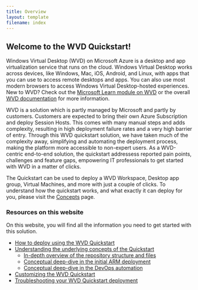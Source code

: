 ```yaml
---
title: Overview
layout: template
filename: index
---
```


## Welcome to the WVD Quickstart!

Windows Virtual Desktop (WVD) on Microsoft Azure is a desktop and app virtualization service that runs on the cloud. Windows Virtual Desktop works across devices, like Windows, Mac, iOS, Android, and Linux, with apps that you can use to access remote desktops and apps. You can also use most modern browsers to access Windows Virtual Desktop-hosted experiences. New to WVD? Check out the <a href="https://docs.microsoft.com/en-us/learn/paths/m365-wvd/" target="_blank">Microsoft Learn module on WVD</a> or the overall <a href="https://aka.ms/wvddocs" target="_blank">WVD documentation</a> for more information. 

WVD is a solution which is partly managed by Microsoft and partly by customers. Customers are expected to bring their own Azure Subscription and deploy Session Hosts. This comes with many manual steps and adds complexity, resulting in high deployment failure rates and a very high barrier of entry. Through this WVD quickstart solution, we have taken much of the complexity away, simplifying and automating the deployment process, making the platform more accessible to non-expert users. As a WVD-centric end-to-end solution, the quickstart addressess reported pain points, challenges and feature gaps, empowering IT professionals to get started with WVD in a matter of clicks.

The Quickstart can be used to deploy a WVD Workspace, Desktop app group, Virtual Machines, and more with just a couple of clicks. To understand how the quickstart works, and what exactly it can deploy for you, please visit the <a href="concepts">Concepts</a> page.

### Resources on this website
On this website, you will find all the information you need to get started with this solution. 
* <a href="howto">How to deploy using the WVD Quickstart</a>
* <a href="concepts">Understanding the underlying concepts of the Quickstart</a>
  * <a href="repo">In-depth overview of the repository structure and files</a>
  * <a href="armdeployment">Conceptual deep-dive in the initial ARM deployment</a>
  * <a href="devops">Conceptual deep-dive in the DevOps automation</a>
* <a href="customize">Customizing the WVD Quickstart</a>
* <a href="troubleshoot">Troubleshooting your WVD Quickstart deployment</a>
